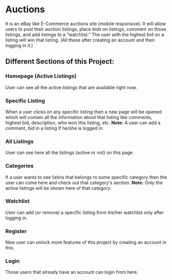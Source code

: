 # Auctions
It is an eBay like E-Commerce auctions site (mobile responsive). It will allow users to post their auction listings, 
place bids on listings, comment on those listings, and add listings to a “watchlist.” 
The user with the highest bid on a listing will win that listing. 
(All these after creating an account and then logging in it.)

## Different Sections of this Project:

### Homepage (Active Listings)
User can see all the active listings that are available right now.


### Specific Listing
When a user clicks on any specific listing then a new page will be opened which
will contain all the information about that listing like comments, highest bid,
description, who won this listing, etc.
**Note:** A user can add a comment, bid in a listing if he/she is logged in.


### All Listings
User can see here all the listings (active or not) on this page.


### Categories
If a user wants to see listins that belongs to some specific category then the user can 
come here and check out that category's section.
**Note:** Only the active listings will be shown here of that category.


### Watchlist
User can add (or remove) a specific listing from his/her watchlist only after
logging in.


### Register
New user can unlock more features of this project by creating an account in this.


### Login 
Those users that already have an account can login from here.

